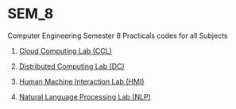 # SEM_8
Computer Engineering Semester 8 Practicals codes for all Subjects

1. [Cloud Computing Lab (CCL)](https://github.com/HarshOza36/SEM_8/tree/main/CC)

2. [Distributed Computing Lab (DC)](https://github.com/HarshOza36/SEM_8/tree/main/DC)

3. [Human Machine Interaction Lab (HMI)]()

4. [Natural Language Processing Lab (NLP)]()
